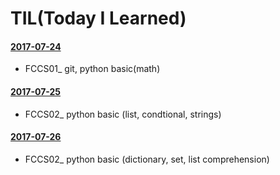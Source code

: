 # TIL(Today I Learned)

#### [2017-07-24](https://github.com/gom-dori/til/blob/master/md/2017_07_24.md)

- FCCS01_ git,  python basic(math)

#### [2017-07-25](https://github.com/gom-dori/til/blob/master/md/2017_07_25.md)

- FCCS02_ python basic (list, condtional, strings)

#### [2017-07-26](https://github.com/gom-dori/til/blob/master/md/2017_07_26.md)

- FCCS02_ python basic (dictionary, set, list comprehension)
